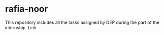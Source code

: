 # rafia-noor
This repository includes all the tasks assigned by DEP during the part of the internship.
Link
